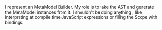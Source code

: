I represent an MetaModel Builder. My role is to take the AST and generate the MetaModel instances from it. I shouldn't be doing anything , like interpreting at compile time JavaScript expressions or filling the Scope with bindings.